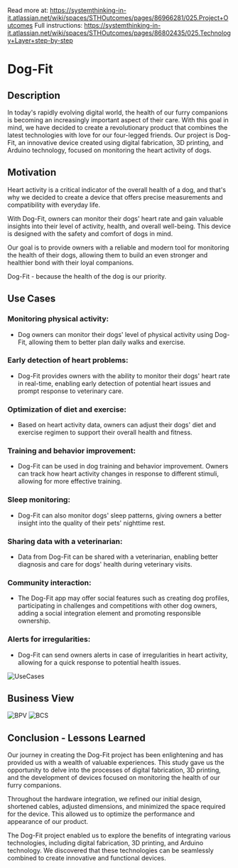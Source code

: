 Read more at: https://systemthinking-in-it.atlassian.net/wiki/spaces/STHOutcomes/pages/86966281/025.Project+Outcomes
Full instructions: https://systemthinking-in-it.atlassian.net/wiki/spaces/STHOutcomes/pages/86802435/025.Technology+Layer+step-by-step

# Dog-Fit
## Description
In today's rapidly evolving digital world, the health of our furry companions is becoming an increasingly important aspect of their care. With this goal in mind, we have decided to create a revolutionary product that combines the latest technologies with love for our four-legged friends. Our project is Dog-Fit, an innovative device created using digital fabrication, 3D printing, and Arduino technology, focused on monitoring the heart activity of dogs.

## Motivation
Heart activity is a critical indicator of the overall health of a dog, and that's why we decided to create a device that offers precise measurements and compatibility with everyday life.

With Dog-Fit, owners can monitor their dogs' heart rate and gain valuable insights into their level of activity, health, and overall well-being. This device is designed with the safety and comfort of dogs in mind.

Our goal is to provide owners with a reliable and modern tool for monitoring the health of their dogs, allowing them to build an even stronger and healthier bond with their loyal companions.

Dog-Fit - because the health of the dog is our priority.

## Use Cases
### Monitoring physical activity:
- Dog owners can monitor their dogs' level of physical activity using Dog-Fit, allowing them to better plan daily walks and exercise.

### Early detection of heart problems:
- Dog-Fit provides owners with the ability to monitor their dogs' heart rate in real-time, enabling early detection of potential heart issues and prompt response to veterinary care.

### Optimization of diet and exercise:
- Based on heart activity data, owners can adjust their dogs' diet and exercise regimen to support their overall health and fitness.

### Training and behavior improvement:
- Dog-Fit can be used in dog training and behavior improvement. Owners can track how heart activity changes in response to different stimuli, allowing for more effective training.

### Sleep monitoring:
- Dog-Fit can also monitor dogs' sleep patterns, giving owners a better insight into the quality of their pets' nighttime rest.

### Sharing data with a veterinarian:
- Data from Dog-Fit can be shared with a veterinarian, enabling better diagnosis and care for dogs' health during veterinary visits.

### Community interaction:
- The Dog-Fit app may offer social features such as creating dog profiles, participating in challenges and competitions with other dog owners, adding a social integration element and promoting responsible ownership.

### Alerts for irregularities:
- Dog-Fit can send owners alerts in case of irregularities in heart activity, allowing for a quick response to potential health issues.

![UseCases](https://systemthinking-in-it.atlassian.net/61b85841-183d-49c4-82fb-d1b0987b3d8e#media-blob-url=true&id=53f7208c-4fda-45b6-bfc2-f2879bfae74c&collection=contentId-86966281&contextId=86966281&height=597&width=1045&alt=image-20240129-112358.png)

## Business View
![BPV](https://systemthinking-in-it.atlassian.net/e5958f17-3241-4d5d-82f0-dfb830b075d4#media-blob-url=true&id=a200e11e-0c07-4cf2-a4df-ba8d8e88f0da&contextId=86966281&collection=contentId-87097345)
![BCS](https://systemthinking-in-it.atlassian.net/f316a897-4517-42e6-baac-6dc1b4ebef95#media-blob-url=true&id=8f457764-0d90-47ab-821d-95afc56ddfe6&contextId=86966281&collection=contentId-87097345)

## Conclusion - Lessons Learned
Our journey in creating the Dog-Fit project has been enlightening and has provided us with a wealth of valuable experiences. This study gave us the opportunity to delve into the processes of digital fabrication, 3D printing, and the development of devices focused on monitoring the health of our furry companions.

Throughout the hardware integration, we refined our initial design, shortened cables, adjusted dimensions, and minimized the space required for the device. This allowed us to optimize the performance and appearance of our product.

The Dog-Fit project enabled us to explore the benefits of integrating various technologies, including digital fabrication, 3D printing, and Arduino technology. We discovered that these technologies can be seamlessly combined to create innovative and functional devices.